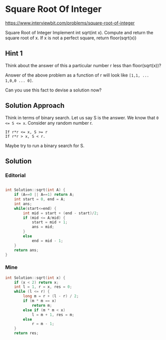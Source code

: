 # Square Root Of Integer

https://www.interviewbit.com/problems/square-root-of-integer


Square Root of Integer
Implement int sqrt(int x).
Compute and return the square root of x.
If x is not a perfect square, return floor(sqrt(x))


## Hint 1

Think about the answer of this  a particular number r less than floor(sqrt(x))?

Answer of the above problem as a function of r will look like `[1,1, ... 1,0,0 ... 0]`.

Can you use this fact to devise a solution now?

## Solution Approach

Think in terms of binary search.
Let us say S is the answer.
We know that `0 <= S <= x`.
Consider any random number r.
```
If r*r <= x, S >= r
If r*r > x, S < r.
```
Maybe try to run a binary search for S.


## Solution

### Editorial

```cpp

int Solution::sqrt(int A) {
    if (A==0 || A==1) return A;
    int start = 0, end = A;
    int ans;
    while(start<=end) {
        int mid = start + (end - start)/2;
        if (mid <= A/mid) {
            start = mid + 1;
            ans = mid;
        }
        else 
            end = mid - 1;
    }
    return ans;
}
```

### Mine
```cpp
int Solution::sqrt(int x) {
    if (x < 2) return x;
    int l = 1, r = x, res = 0;
    while (l <= r) {
        long m = r + (l - r) / 2;
        if (m * m == x)
            return m;
        else if (m * m < x)
            l = m + 1, res = m;
        else
            r = m - 1;
    }
    return res;
```

